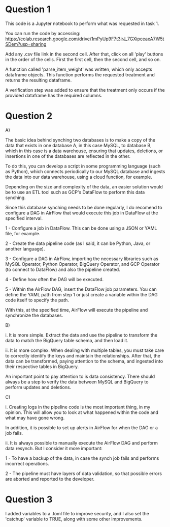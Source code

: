 
# Question 1

This code is a Jupyter notebook to perform what was requested in task 1.

You can run the code by accessing: https://colab.research.google.com/drive/1mPyUp9F7t3irJ_7GXipceaeA7W5tSDem?usp=sharing

Add any .csv file link in the second cell. After that, click on all 'play' buttons in the order of the cells. First the first cell, then the second cell, and so on.

A function called 'parse_item_weight' was written, which only accepts dataframe objects. This function performs the requested treatment and returns the resulting dataframe.

A verification step was added to ensure that the treatment only occurs if the provided dataframe has the required columns.

# Question 2

A)

The basic idea behind synching two databases is to make a copy of the data that exists in one database A, in this case MySQL, to database B, which in this case is a data warehouse, ensuring that updates, deletions, or insertions in one of the databases are reflected in the other.

To do this, you can develop a script in some programming language (such as Python), which connects periodically to our MySQL database and ingests the data into our data warehouse, using a cloud function, for example.

Depending on the size and complexity of the data, an easier solution would be to use an ETL tool such as GCP's DataFlow to perform this data synching.

Since this database synching needs to be done regularly, I do recomend to configure a DAG in AirFlow that would execute this job in DataFlow at the specified interval.

1 - Configure a job in DataFlow. This can be done using a JSON or YAML file, for example.

2 - Create the data pipeline code (as I said, it can be Python, Java, or another language).

3 - Configure a DAG in AirFlow, importing the necessary libraries such as MySQL Operator, Python Operator, BigQuery Operator, and GCP Operator (to connect to DataFlow) and also the pipeline created.

4 - Define how often the DAG will be executed.

5 - Within the AirFlow DAG, insert the DataFlow job parameters. You can define the YAML path from step 1 or just create a variable within the DAG code itself to specify the path.

With this, at the specified time, AirFlow will execute the pipeline and synchronize the databases.

B)

i. It is more simple. Extract the data and use the pipeline to transform the data to match the BigQuery table schema, and then load it.

ii. It is more complex. When dealing with multiple tables, you must take care to correctly identify the keys and maintain the relationships. After that, the data can be transformed, paying attention to the schema, and ingested into their respective tables in BigQuery.

An important point to pay attention to is data consistency. There should always be a step to verify the data between MySQL and BigQuery to perform updates and deletions.

C)

i. Creating logs in the pipeline code is the most important thing, in my opinion. This will allow you to look at what happened within the code and what may have gone wrong.

In addition, it is possible to set up alerts in AirFlow for when the DAG or a job fails.

ii. It is always possible to manually execute the AirFlow DAG and perform data resynch. But I consider it more important:

1 - To have a backup of the data, in case the synch job fails and performs incorrect operations.

2 - The pipeline must have layers of data validation, so that possible errors are aborted and reported to the developer.

# Question 3

I added variables to a .toml file to improve security, and I also set the 'catchup' variable to TRUE, along with some other improvements.
